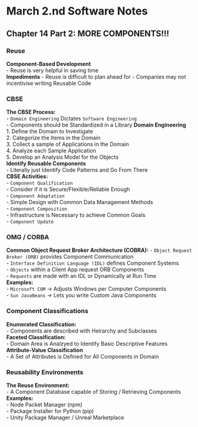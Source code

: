# March 2.nd Software Notes #   
  
## Chapter 14 Part 2: MORE COMPONENTS!!!  
  
### Reuse   
 **Component-Based Development**  
    - Reuse is very helpful in saving time  
 **Impediments**
    - Reuse is difficult to plan ahead for 
    - Companies may not incentivise writing Reusable Code  
  
### CBSE  
 **The CBSE Process:**  
    - `Domain Engineering` Dictates `Software Engineering`  
    - Components should be Standardized in a Library 
 **Domain Engineering**  
    1. Define the Domain to Investigate   
    2. Categorize the Items in the Domain   
    3. Collect a sample of Applications in the Domain   
    4. Analyze each Sample Application  
    5. Develop an Analysis Model for the Objects  
 **Identify Reusable Components**  
    - Literally just Identify Code Patterns and Go From There  
 **CBSE Activities:**  
    - `Component Qualification`  
        - Consider if it is Secure/Flexible/Reliable Enough  
    - `Component Adaptation`  
        - Simple Design with Common Data Management Methods  
    - `Component Composition`  
        - Infrastructure is Necessary to achieve Common Goals  
    - `Component Update`  

### OMG / CORBA
 **Common Object Request Broker Architecture (COBRA):**
    - `Object Request Broker (ORB)` provides Component Communication  
    - `Interface Definition Language (IDL)` defines Component Systems  
    - `Objects` within a Client App request ORB Components  
    - `Requests` are made with an IDL or Dynamically at Run Time  
 **Examples:**  
    - `Microsoft COM` -> Adjusts Windows per Computer Components   
    - `Sun JavaBeans` -> Lets you write Custom Java Components  
  
### Component Classifications  
 **Enumerated Classification:**  
    - Components are described with Heirarchy and Subclasses  
 **Faceted Classification:**  
    - Domain Area is Analzyed to Identify Basic Descriptive Features  
 **Attribute-Value Classification**  
    - A Set of Attributes is Defined for All Components in Domain  
  
### Reusability Environments 
 **The Reuse Environment:**  
    - A Component Database capable of Storing / Retrieving Components
 **Examples:**  
    - Node Packet Manager (npm)  
    - Package Installer for Python (pip)  
    - Unity Package Manager / Unreal Marketplace
